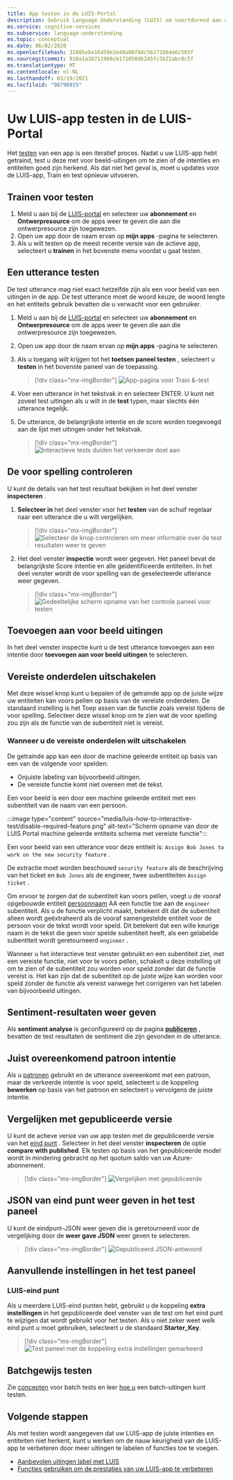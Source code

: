 ```yaml
---
title: App testen in de LUIS-Portal
description: Gebruik Language Understanding (LUIS) om voortdurend aan uw toepassing te werken om deze te verfijnen en de taal inzichten te verbeteren.
ms.service: cognitive-services
ms.subservice: language-understanding
ms.topic: conceptual
ms.date: 06/02/2020
ms.openlocfilehash: 31885eba16d59e2e48a08f84c56271b84e6c565f
ms.sourcegitcommit: 910a1a38711966cb171050db245fc3b22abc8c5f
ms.translationtype: MT
ms.contentlocale: nl-NL
ms.lasthandoff: 03/19/2021
ms.locfileid: "98790915"
---
```

# <a name="test-your-luis-app-in-the-luis-portal"></a>Uw LUIS-app testen in de LUIS-Portal

Het [testen](luis-concept-test.md) van een app is een iteratief proces. Nadat u uw LUIS-app hebt getraind, test u deze met voor beeld-uitingen om te zien of de intenties en entiteiten goed zijn herkend. Als dat niet het geval is, moet u updates voor de LUIS-app, Train en test opnieuw uitvoeren.

<!-- anchors for H2 name changes -->
<a name="train-your-app"></a>
<a name="test-your-app"></a>
<a name="access-the-test-page"></a>
<a name="luis-interactive-testing"></a>

## <a name="train-before-testing"></a>Trainen voor testen

1. Meld u aan bij de [LUIS-portal](https://www.luis.ai) en selecteer uw **abonnement** en **Ontwerpresource** om de apps weer te geven die aan die ontwerpresource zijn toegewezen.
1. Open uw app door de naam ervan op **mijn apps** -pagina te selecteren.
1. Als u wilt testen op de meest recente versie van de actieve app, selecteert u **trainen** in het bovenste menu voordat u gaat testen.

## <a name="test-an-utterance"></a>Een utterance testen

De test utterance mag niet exact hetzelfde zijn als een voor beeld van een uitingen in de app. De test utterance moet de woord keuze, de woord lengte en het entiteits gebruik bevatten die u verwacht voor een gebruiker.

1. Meld u aan bij de [LUIS-portal](https://www.luis.ai) en selecteer uw **abonnement** en **Ontwerpresource** om de apps weer te geven die aan die ontwerpresource zijn toegewezen.
1. Open uw app door de naam ervan op **mijn apps** -pagina te selecteren.

1. Als u toegang wilt krijgen tot het **toetsen paneel testen** , selecteert u **testen** in het bovenste paneel van de toepassing.

    > [!div class="mx-imgBorder"]
    > ![App-pagina voor Train &-test](./media/luis-how-to-interactive-test/test.png)

1. Voer een utterance in het tekstvak in en selecteer ENTER. U kunt net zoveel test uitingen als u wilt in de **test** typen, maar slechts één utterance tegelijk.

1. De utterance, de belangrijkste intentie en de score worden toegevoegd aan de lijst met uitingen onder het tekstvak.

    > [!div class="mx-imgBorder"]
    > ![Interactieve tests duiden het verkeerde doel aan](./media/luis-how-to-interactive-test/test-weather-1.png)

## <a name="inspect-the-prediction"></a>De voor spelling controleren

U kunt de details van het test resultaat bekijken in het deel venster **inspecteren** .

1. **Selecteer in** het deel venster voor het **testen** van de schuif regelaar naar een utterance die u wilt vergelijken.

    > [!div class="mx-imgBorder"]
    > ![Selecteer de knop controleren om meer informatie over de test resultaten weer te geven](./media/luis-how-to-interactive-test/inspect.png)

1. Het deel venster **inspectie** wordt weer gegeven. Het paneel bevat de belangrijkste Score intentie en alle geïdentificeerde entiteiten. In het deel venster wordt de voor spelling van de geselecteerde utterance weer gegeven.

    > [!div class="mx-imgBorder"]
    > ![Gedeeltelijke scherm opname van het controle paneel voor testen](./media/luis-how-to-interactive-test/inspect-panel.png)

## <a name="add-to-example-utterances"></a>Toevoegen aan voor beeld uitingen

In het deel venster inspectie kunt u de test utterance toevoegen aan een intentie door **toevoegen aan voor beeld uitingen** te selecteren.

## <a name="disable-required-features"></a>Vereiste onderdelen uitschakelen

Met deze wissel knop kunt u bepalen of de getrainde app op de juiste wijze uw entiteiten kan voors pellen op basis van de vereiste onderdelen. De standaard instelling is het Toep assen van de functie zoals vereist tijdens de voor spelling. Selecteer deze wissel knop om te zien wat de voor spelling zou zijn als de functie van de subentiteit niet is vereist.

### <a name="when-to-disable-required-features"></a>Wanneer u de vereiste onderdelen wilt uitschakelen

De getrainde app kan een door de machine geleerde entiteit op basis van een van de volgende voor spelden:
* Onjuiste labeling van bijvoorbeeld uitingen.
* De vereiste functie komt niet overeen met de tekst.

Een voor beeld is een door een machine geleerde entiteit met een subentiteit van de naam van een persoon.

:::image type="content" source="media/luis-how-to-interactive-test/disable-required-feature.png" alt-text="Scherm opname van door de LUIS Portal machine geleerde entiteits schema met vereiste functie":::

Een voor beeld van een utterance voor deze entiteit is: `Assign Bob Jones to work on the new security feature` .

De extractie moet worden beschouwd `security feature` als de beschrijving van het ticket en `Bob Jones` als de engineer, twee subentiteiten `Assign ticket` .

Om ervoor te zorgen dat de subentiteit kan voors pellen, voegt u de vooraf opgebouwde entiteit [persoonnaam](luis-reference-prebuilt-person.md) AA een functie toe aan de `engineer` subentiteit. Als u de functie verplicht maakt, betekent dit dat de subentiteit alleen wordt geëxtraheerd als de vooraf samengestelde entiteit voor de persoon voor de tekst wordt voor speld. Dit betekent dat een wille keurige naam in de tekst die geen voor spelde subentiteit heeft, als een gelabelde subentiteit wordt geretourneerd `engineer` .

Wanneer u het interactieve test venster gebruikt en een subentiteit ziet, met een vereiste functie, niet voor te voors pellen, schakelt u deze instelling uit om te zien of de subentiteit zou worden voor speld zonder dat de functie vereist is. Het kan zijn dat de subentiteit op de juiste wijze kan worden voor speld zonder de functie als vereist vanwege het corrigeren van het labelen van bijvoorbeeld uitingen.

## <a name="view-sentiment-results"></a>Sentiment-resultaten weer geven

Als **sentiment analyse** is geconfigureerd op de pagina **[publiceren](luis-how-to-publish-app.md#enable-sentiment-analysis)** , bevatten de test resultaten de sentiment die zijn gevonden in de utterance.

## <a name="correct-matched-patterns-intent"></a>Juist overeenkomend patroon intentie

Als u [patronen](luis-concept-patterns.md) gebruikt en de utterance overeenkomt met een patroon, maar de verkeerde intentie is voor speld, selecteert u de koppeling **bewerken** op basis van het patroon en selecteert u vervolgens de juiste intentie.

## <a name="compare-with-published-version"></a>Vergelijken met gepubliceerde versie

U kunt de actieve versie van uw app testen met de gepubliceerde versie van het [eind punt](luis-glossary.md#endpoint) . Selecteer in het deel venster **inspecteren** de optie **compare with published**. Elk testen op basis van het gepubliceerde model wordt in mindering gebracht op het quotum saldo van uw Azure-abonnement.

> [!div class="mx-imgBorder"]
> ![Vergelijken met gepubliceerde](./media/luis-how-to-interactive-test/inspect-panel-compare.png)

## <a name="view-endpoint-json-in-test-panel"></a>JSON van eind punt weer geven in het test paneel
U kunt de eindpunt-JSON weer geven die is geretourneerd voor de vergelijking door de **weer gave JSON** weer geven te selecteren.

> [!div class="mx-imgBorder"]
> ![Gepubliceerd JSON-antwoord](./media/luis-how-to-interactive-test/inspect-panel-compare-json.png)

## <a name="additional-settings-in-test-panel"></a>Aanvullende instellingen in het test paneel

### <a name="luis-endpoint"></a>LUIS-eind punt

Als u meerdere LUIS-eind punten hebt, gebruikt u de koppeling **extra instellingen** in het gepubliceerde deel venster van de test om het eind punt te wijzigen dat wordt gebruikt voor het testen. Als u niet zeker weet welk eind punt u moet gebruiken, selecteert u de standaard **Starter_Key**.

> [!div class="mx-imgBorder"]
> ![Test paneel met de koppeling extra instellingen gemarkeerd](media/luis-how-to-interactive-test/additional-settings-v3-settings.png)


## <a name="batch-testing"></a>Batchgewijs testen
Zie [concepten](./luis-how-to-batch-test.md) voor batch tests en leer [hoe u](luis-how-to-batch-test.md) een batch-uitingen kunt testen.

## <a name="next-steps"></a>Volgende stappen

Als met testen wordt aangegeven dat uw LUIS-app de juiste intenties en entiteiten niet herkent, kunt u werken om de nauw keurigheid van de LUIS-app te verbeteren door meer uitingen te labelen of functies toe te voegen.

* [Aanbevolen uitingen label met LUIS](luis-how-to-review-endpoint-utterances.md)
* [Functies gebruiken om de prestaties van uw LUIS-app te verbeteren](luis-how-to-add-features.md)